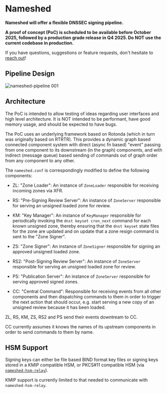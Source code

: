# Nameshed

**Nameshed will offer a flexible DNSSEC signing pipeline.** 

**A proof of concept (PoC) is scheduled to be available before October 2025,
followed by a production grade release in Q4 2025. Do NOT use the 
current codebase in production.**

If you have questions, suggestions or feature requests, don't hesitate to
[reach out](mailto:nameshed@nlnetlabs.nl)!

## Pipeline Design

![nameshed-pipeline 001](https://github.com/user-attachments/assets/0d9c599c-5362-4ee6-96bc-dc54de9c8c0f)

## Architecture

The PoC is intended to allow testing of ideas regarding user interfaces
and high level architecture. It is NOT intended to be performant, have 
good memory usage, and should be expected to have bugs.

The PoC uses an underlying framework based on Rotonda (which in turn was
originally based on RTRTR). This provides a dynamic graph based connected
component system with direct (async fn based) "event" passing from one
component to its downstream (in the graph) components, and with indirect
(message queue) based sending of commands out of graph order from any
component to any other.

The `nameshed.conf` is correspondingly modified to define the following
components:

  - ZL: "Zone Loader": An instance of `ZoneLoader` responsible for receiving
    incoming zones via XFR.

  - RS: "Pre-Signing Review Server": An instance of `ZoneServer` responsible
    for serving an unsigned loaded zone for review.

  - KM: "Key Manager": An instance of `KeyManager` responsible for periodically
    invoking the `dnst keyset cron_next` command for each known unsigned zone,
    thereby ensuring that the `dnst keyset` state files for the zone are updated
    and on update that a zone resign command is sent to the "Zone Signer".

  - ZS: "Zone Signer": An instance of `ZoneSigner` responsible for signing
    an approved unsigned loaded zone.

  - RS2: "Post-Signing Review Server": An instance of `ZoneServer` responsible
    for serving an unsigned loaded zone for review.

  - PS: "Publication Server": An instance of `ZoneServer` responsible for
    serving approved signed zones.

  - CC: "Central Command": Responsible for receiving events from all other
    components and then dispatching commands to them in order to trigger the
    next action that should occur, e.g. start serving a new copy of an
    unsigned review because it has been loaded.

ZL, RS, KM, ZS, RS2 and PS send their events downtream to CC.

CC currently assumes it knows the names of its upstream components in order to
send commands to them by name.

## HSM Support

Signing keys can either be file based BIND format key files or signing keys
stored in a KMIP compatible HSM, or PKCS#11 compatible HSM (via
[`nameshed-hsm-relay`](https://github.com/NLnetLabs/nameshed-hsm-relay)).

KMIP support is currently limited to that needed to communicate with
`nameshed-hsm-relay`.
